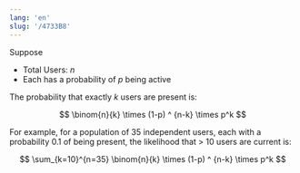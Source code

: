 ```yaml
---
lang: 'en'
slug: '/4733B8'
---
```


Suppose

- Total Users: $n$
- Each has a probability of $p$ being active

The probability that exactly $k$ users are present is:

$$
\binom{n}{k} \times (1-p) ^ {n-k}  \times p^k
$$

For example, for a population of 35 independent users, each with a probability 0.1 of being present, the likelihood that > 10 users are current is:

$$
\sum_{k=10}^{n=35} \binom{n}{k} \times (1-p) ^ {n-k}  \times p^k
$$

<head>
  <html lang="en-US"/>
</head>
